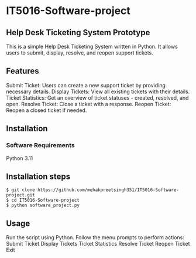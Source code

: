 # IT5016-Software-project

## Help Desk Ticketing System Prototype
This is a simple Help Desk Ticketing System written in Python. It allows users to submit, display, resolve, and reopen support tickets.

## Features

Submit Ticket: Users can create a new support ticket by providing necessary details.
Display Tickets: View all existing tickets with their details.
Ticket Statistics: Get an overview of ticket statuses - created, resolved, and open.
Resolve Ticket: Close a ticket with a response.
Reopen Ticket: Reopen a closed ticket if needed.

## Installation

### Software Requirements
Python 3.11

## Installation steps
```
$ git clone https://github.com/mehakpreetsingh351/IT5016-Software-project.git
$ cd IT5016-Software-project
$ python software_project.py
```

## Usage
Run the script using Python.
Follow the menu prompts to perform actions:
Submit Ticket
Display Tickets
Ticket Statistics
Resolve Ticket
Reopen Ticket
Exit
